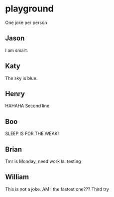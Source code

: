 # playground

One joke per person

## Jason
I am smart.

## Katy
The sky is blue.

## Henry
HAHAHA
Second line
## Boo
SLEEP IS FOR THE WEAK!
## Brian
Tmr is Monday, need work la. testing

## William
This is not a joke.
AM I the fastest one???
Third try
